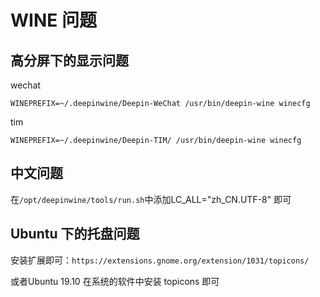 # WINE 问题

## 高分屏下的显示问题


wechat

```shell
WINEPREFIX=~/.deepinwine/Deepin-WeChat /usr/bin/deepin-wine winecfg
```

tim
```shell
WINEPREFIX=~/.deepinwine/Deepin-TIM/ /usr/bin/deepin-wine winecfg
```

## 中文问题

在`/opt/deepinwine/tools/run.sh`中添加LC_ALL="zh_CN.UTF-8" 即可

## Ubuntu 下的托盘问题

安装扩展即可：`https://extensions.gnome.org/extension/1031/topicons/`

或者Ubuntu 19.10 在系统的软件中安装 topicons 即可